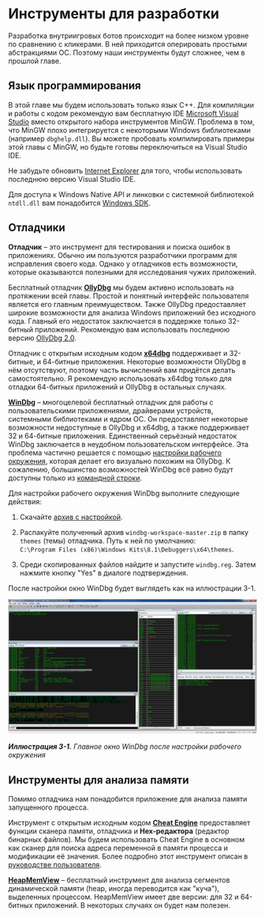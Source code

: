 # Инструменты для разработки

Разработка внутриигровых ботов происходит на более низком уровне по сравнению с кликерами. В ней приходится оперировать простыми абстракциями ОС. Поэтому наши инструменты будут сложнее, чем в прошлой главе.

## Язык программирования

В этой главе мы будем использовать только язык C++. Для компиляции и работы с кодом рекомендую вам бесплатную IDE [Microsoft Visual Studio](https://visualstudio.microsoft.com/vs/express) вместо открытого набора инструментов MinGW. Проблема в том, что MinGW плохо интегрируется с некоторыми Windows библиотеками (например `dbghelp.dll`). Вы можете пробовать компилировать примеры этой главы с MinGW, но будьте готовы переключиться на Visual Studio IDE.

Не забудьте обновить [Internet Explorer](https://support.microsoft.com/en-us/help/17621/internet-explorer-downloads) для того, чтобы использовать последнюю версию Visual Studio IDE.

Для доступа к Windows Native API и линковки с системной библиотекой `ntdll.dll` вам понадобится [Windows SDK](https://docs.microsoft.com/en-us/previous-versions/visualstudio/windows-sdk/ms717358(v=vs.110)).

## Отладчики

**Отладчик** – это инструмент для тестирования и поиска ошибок в приложениях. Обычно им пользуются разработчики программ для исправления своего кода. Однако у отладчиков есть возможности, которые оказываются полезными для исследования чужих приложений.

Бесплатный отладчик [**OllyDbg**](http://www.ollydbg.de) мы будем активно использовать на протяжении всей главы. Простой и понятный интерфейс пользователя является его главным преимуществом. Также OllyDbg предоставляет широкие возможности для анализа Windows приложений без исходного кода. Главный его недостаток заключается в поддержке только 32-битный приложений. Рекомендую вам использовать последнюю версию [OllyDbg 2.0](http://www.ollydbg.de/odbg200.zip).

Отладчик с открытым исходным кодом [**x64dbg**](https://x64dbg.com/#start) поддерживает и 32-битные, и 64-битные приложения. Некоторые возможности OllyDbg в нём отсутствуют, поэтому часть вычислений вам придётся делать самостоятельно. Я рекомендую использовать x64dbg только для отладки 64-битных приложений и OllyDbg в остальных случаях.

[**WinDbg**](https://docs.microsoft.com/en-us/windows-hardware/drivers/download-the-wdk) – многоцелевой бесплатный отладчик для работы с пользовательскими приложениями, драйверами устройств, системными библиотеками и ядром ОС. Он предоставляет некоторые возможности недоступные в OllyDbg и x64dbg, а также поддерживает 32 и 64-битные приложения. Единственный серьёзный недостаток WinDbg заключается в неудобном пользовательском интерфейсе. Эта проблема частично решается с помощью [настройки рабочего окружения](https://github.com/Deniskore/windbg-workspace), которая делает его визуально похожим на OllyDbg. К сожалению, большинство возможностей WinDbg всё равно будут доступны только из [командной строки](http://www.windbg.info/doc/1-common-cmds.html).

Для настройки рабочего окружения WinDbg выполните следующие действия:

1. Скачайте [архив с настройкой](https://github.com/Deniskore/windbg-workspace).

2. Распакуйте полученный архив `windbg-workspace-master.zip` в папку `themes` (темы) отладчика. Путь к ней по умолчанию:<br/>
`C:\Program Files (x86)\Windows Kits\8.1\Debuggers\x64\themes`.

3. Среди скопированных файлов найдите и запустите `windbg.reg`. Затем нажмите кнопку "Yes" в диалоге подтверждения.

После настройки окно WinDbg будет выглядеть как на иллюстрации 3-1.

![Настройка WinDbg](windbg-theme.png)

_**Иллюстрация 3-1.** Главное окно WinDbg после настройки рабочего окружения_

## Инструменты для анализа памяти

Помимо отладчика нам понадобится приложение для анализа памяти запущенного процесса.

Инструмент с открытым исходным кодом [**Cheat Engine**](https://www.cheatengine.org) предоставляет функции сканера памяти, отладчика и **Hex-редактора** (редактор бинарных файлов). Мы будем использовать Cheat Engine в основном как сканер для поиска адреса переменной в памяти процесса и модификации её значения. Более подробно этот инструмент описан в [руководстве пользователя](https://cheatengine.org/tutorials.php).

[**HeapMemView**](http://www.nirsoft.net/utils/heap_memory_view.html) – бесплатный инструмент для анализа сегментов динамической памяти (heap, иногда переводится как "куча"), выделенных процессом. HeapMemView имеет две версии: для 32 и 64-битных приложений. В некоторых случаях он будет нам полезен.